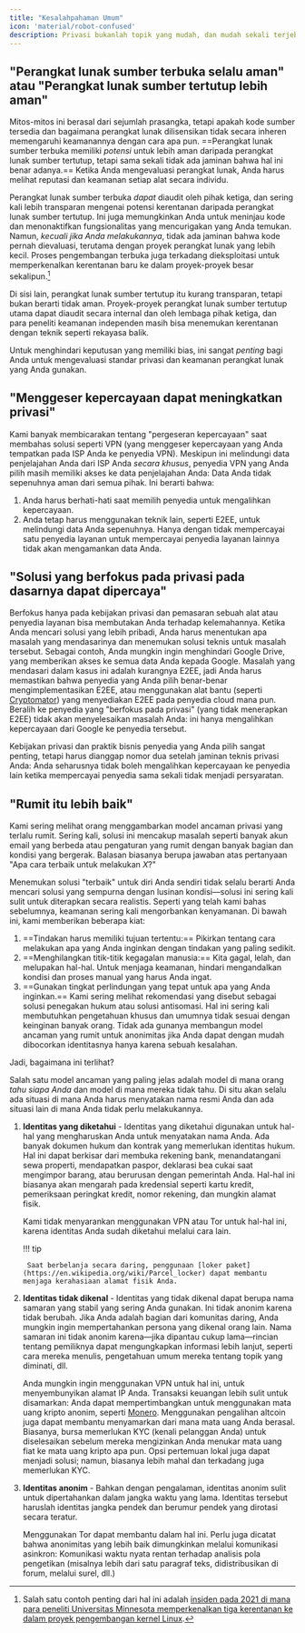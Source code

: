 ```yaml
---
title: "Kesalahpahaman Umum"
icon: 'material/robot-confused'
description: Privasi bukanlah topik yang mudah, dan mudah sekali terjebak dalam klaim pemasaran dan disinformasi lainnya.
---
```


## "Perangkat lunak sumber terbuka selalu aman" atau "Perangkat lunak sumber tertutup lebih aman"

Mitos-mitos ini berasal dari sejumlah prasangka, tetapi apakah kode sumber tersedia dan bagaimana perangkat lunak dilisensikan tidak secara inheren memengaruhi keamanannya dengan cara apa pun. ==Perangkat lunak sumber terbuka memiliki *potensi* untuk lebih aman daripada perangkat lunak sumber tertutup, tetapi sama sekali tidak ada jaminan bahwa hal ini benar adanya.== Ketika Anda mengevaluasi perangkat lunak, Anda harus melihat reputasi dan keamanan setiap alat secara individu.

Perangkat lunak sumber terbuka *dapat* diaudit oleh pihak ketiga, dan sering kali lebih transparan mengenai potensi kerentanan daripada perangkat lunak sumber tertutup. Ini juga memungkinkan Anda untuk meninjau kode dan menonaktifkan fungsionalitas yang mencurigakan yang Anda temukan. Namun, *kecuali jika Anda melakukannya*, tidak ada jaminan bahwa kode pernah dievaluasi, terutama dengan proyek perangkat lunak yang lebih kecil. Proses pengembangan terbuka juga terkadang dieksploitasi untuk memperkenalkan kerentanan baru ke dalam proyek-proyek besar sekalipun.[^1]

Di sisi lain, perangkat lunak sumber tertutup itu kurang transparan, tetapi bukan berarti tidak aman. Proyek-proyek perangkat lunak sumber tertutup utama dapat diaudit secara internal dan oleh lembaga pihak ketiga, dan para peneliti keamanan independen masih bisa menemukan kerentanan dengan teknik seperti rekayasa balik.

Untuk menghindari keputusan yang memiliki bias, ini sangat *penting* bagi Anda untuk mengevaluasi standar privasi dan keamanan perangkat lunak yang Anda gunakan.

## "Menggeser kepercayaan dapat meningkatkan privasi"

Kami banyak membicarakan tentang "pergeseran kepercayaan" saat membahas solusi seperti VPN (yang menggeser kepercayaan yang Anda tempatkan pada ISP Anda ke penyedia VPN). Meskipun ini melindungi data penjelajahan Anda dari ISP Anda *secara khusus*, penyedia VPN yang Anda pilih masih memiliki akses ke data penjelajahan Anda: Data Anda tidak sepenuhnya aman dari semua pihak. Ini berarti bahwa:

1. Anda harus berhati-hati saat memilih penyedia untuk mengalihkan kepercayaan.
2. Anda tetap harus menggunakan teknik lain, seperti E2EE, untuk melindungi data Anda sepenuhnya. Hanya dengan tidak mempercayai satu penyedia layanan untuk mempercayai penyedia layanan lainnya tidak akan mengamankan data Anda.

## "Solusi yang berfokus pada privasi pada dasarnya dapat dipercaya"

Berfokus hanya pada kebijakan privasi dan pemasaran sebuah alat atau penyedia layanan bisa membutakan Anda terhadap kelemahannya. Ketika Anda mencari solusi yang lebih pribadi, Anda harus menentukan apa masalah yang mendasarinya dan menemukan solusi teknis untuk masalah tersebut. Sebagai contoh, Anda mungkin ingin menghindari Google Drive, yang memberikan akses ke semua data Anda kepada Google. Masalah yang mendasari dalam kasus ini adalah kurangnya E2EE, jadi Anda harus memastikan bahwa penyedia yang Anda pilih benar-benar mengimplementasikan E2EE, atau menggunakan alat bantu (seperti [Cryptomator](../encryption.md#cryptomator-cloud)) yang menyediakan E2EE pada penyedia cloud mana pun. Beralih ke penyedia yang "berfokus pada privasi" (yang tidak menerapkan E2EE) tidak akan menyelesaikan masalah Anda: ini hanya mengalihkan kepercayaan dari Google ke penyedia tersebut.

Kebijakan privasi dan praktik bisnis penyedia yang Anda pilih sangat penting, tetapi harus dianggap nomor dua setelah jaminan teknis privasi Anda: Anda seharusnya tidak boleh mengalihkan kepercayaan ke penyedia lain ketika mempercayai penyedia sama sekali tidak menjadi persyaratan.

## "Rumit itu lebih baik"

Kami sering melihat orang menggambarkan model ancaman privasi yang terlalu rumit. Sering kali, solusi ini mencakup masalah seperti banyak akun email yang berbeda atau pengaturan yang rumit dengan banyak bagian dan kondisi yang bergerak. Balasan biasanya berupa jawaban atas pertanyaan "Apa cara terbaik untuk melakukan *X*?"

Menemukan solusi "terbaik" untuk diri Anda sendiri tidak selalu berarti Anda mencari solusi yang sempurna dengan lusinan kondisi—solusi ini sering kali sulit untuk diterapkan secara realistis. Seperti yang telah kami bahas sebelumnya, keamanan sering kali mengorbankan kenyamanan. Di bawah ini, kami memberikan beberapa kiat:

1. ==Tindakan harus memiliki tujuan tertentu:== Pikirkan tentang cara melakukan apa yang Anda inginkan dengan tindakan yang paling sedikit.
2. ==Menghilangkan titik-titik kegagalan manusia:== Kita gagal, lelah, dan melupakan hal-hal. Untuk menjaga keamanan, hindari mengandalkan kondisi dan proses manual yang harus Anda ingat.
3. ==Gunakan tingkat perlindungan yang tepat untuk apa yang Anda inginkan.== Kami sering melihat rekomendasi yang disebut sebagai solusi penegakan hukum atau solusi antisomasi. Hal ini sering kali membutuhkan pengetahuan khusus dan umumnya tidak sesuai dengan keinginan banyak orang. Tidak ada gunanya membangun model ancaman yang rumit untuk anonimitas jika Anda dapat dengan mudah dibocorkan identitasnya hanya karena sebuah kesalahan.

Jadi, bagaimana ini terlihat?

Salah satu model ancaman yang paling jelas adalah model di mana orang *tahu siapa Anda* dan model di mana mereka tidak tahu. Di situ akan selalu ada situasi di mana Anda harus menyatakan nama resmi Anda dan ada situasi lain di mana Anda tidak perlu melakukannya.

1. **Identitas yang diketahui** - Identitas yang diketahui digunakan untuk hal-hal yang mengharuskan Anda untuk menyatakan nama Anda. Ada banyak dokumen hukum dan kontrak yang memerlukan identitas hukum. Hal ini dapat berkisar dari membuka rekening bank, menandatangani sewa properti, mendapatkan paspor, deklarasi bea cukai saat mengimpor barang, atau berurusan dengan pemerintah Anda. Hal-hal ini biasanya akan mengarah pada kredensial seperti kartu kredit, pemeriksaan peringkat kredit, nomor rekening, dan mungkin alamat fisik.

    Kami tidak menyarankan menggunakan VPN atau Tor untuk hal-hal ini, karena identitas Anda sudah diketahui melalui cara lain.

    !!! tip
   
        Saat berbelanja secara daring, penggunaan [loker paket] (https://en.wikipedia.org/wiki/Parcel_locker) dapat membantu menjaga kerahasiaan alamat fisik Anda.

2. **Identitas tidak dikenal** - Identitas yang tidak dikenal dapat berupa nama samaran yang stabil yang sering Anda gunakan. Ini tidak anonim karena tidak berubah. Jika Anda adalah bagian dari komunitas daring, Anda mungkin ingin mempertahankan persona yang dikenal orang lain. Nama samaran ini tidak anonim karena—jika dipantau cukup lama—rincian tentang pemiliknya dapat mengungkapkan informasi lebih lanjut, seperti cara mereka menulis, pengetahuan umum mereka tentang topik yang diminati, dll.

    Anda mungkin ingin menggunakan VPN untuk hal ini, untuk menyembunyikan alamat IP Anda. Transaksi keuangan lebih sulit untuk disamarkan: Anda dapat mempertimbangkan untuk menggunakan mata uang kripto anonim, seperti [Monero](https://www.getmonero.org/). Menggunakan pengalihan altcoin juga dapat membantu menyamarkan dari mana mata uang Anda berasal. Biasanya, bursa memerlukan KYC (kenali pelanggan Anda) untuk diselesaikan sebelum mereka mengizinkan Anda menukar mata uang fiat ke mata uang kripto apa pun. Opsi pertemuan lokal juga dapat menjadi solusi; namun, biasanya lebih mahal dan terkadang juga memerlukan KYC.

3. **Identitas anonim** - Bahkan dengan pengalaman, identitas anonim sulit untuk dipertahankan dalam jangka waktu yang lama. Identitas tersebut haruslah identitas jangka pendek dan berumur pendek yang dirotasi secara teratur.

    Menggunakan Tor dapat membantu dalam hal ini. Perlu juga dicatat bahwa anonimitas yang lebih baik dimungkinkan melalui komunikasi asinkron: Komunikasi waktu nyata rentan terhadap analisis pola pengetikan (misalnya lebih dari satu paragraf teks, didistribusikan di forum, melalui surel, dll.)

[^1]: Salah satu contoh penting dari hal ini adalah [insiden pada 2021 di mana para peneliti Universitas Minnesota memperkenalkan tiga kerentanan ke dalam proyek pengembangan kernel Linux](https://cse.umn.edu/cs/linux-incident).
